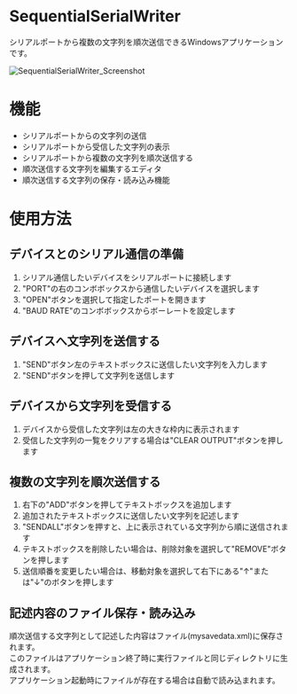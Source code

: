# SequentialSerialWriter
シリアルポートから複数の文字列を順次送信できるWindowsアプリケーションです。  

![SequentialSerialWriter_Screenshot](https://user-images.githubusercontent.com/39244112/156608423-28b3f5a7-c3e5-42d2-82d6-24c0631bda34.png)

# 機能
- シリアルポートからの文字列の送信
- シリアルポートから受信した文字列の表示
- シリアルポートから複数の文字列を順次送信する
- 順次送信する文字列を編集するエディタ
- 順次送信する文字列の保存・読み込み機能

# 使用方法
## デバイスとのシリアル通信の準備
1. シリアル通信したいデバイスをシリアルポートに接続します
2. "PORT"の右のコンボボックスから通信したいデバイスを選択します
3. "OPEN"ボタンを選択して指定したポートを開きます
4. "BAUD RATE"のコンボボックスからボーレートを設定します

## デバイスへ文字列を送信する
1. "SEND"ボタン左のテキストボックスに送信したい文字列を入力します
2. "SEND"ボタンを押して文字列を送信します

## デバイスから文字列を受信する
1. デバイスから受信した文字列は左の大きな枠内に表示されます
2. 受信した文字列の一覧をクリアする場合は"CLEAR OUTPUT"ボタンを押します

## 複数の文字列を順次送信する
1. 右下の"ADD"ボタンを押してテキストボックスを追加します
2. 追加されたテキストボックスに送信したい文字列を記述します
3. "SENDALL"ボタンを押すと、上に表示されている文字列から順に送信されます
4. テキストボックスを削除したい場合は、削除対象を選択して"REMOVE"ボタンを押します
5. 送信順番を変更したい場合は、移動対象を選択して右下にある"↑"または"↓"のボタンを押します

## 記述内容のファイル保存・読み込み
順次送信する文字列として記述した内容はファイル(mysavedata.xml)に保存されます。  
このファイルはアプリケーション終了時に実行ファイルと同じディレクトリに生成されます。  
アプリケーション起動時にファイルが存在する場合は自動で読み込まれます。  
